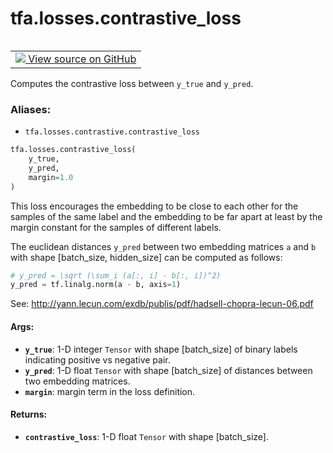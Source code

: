 <div itemscope itemtype="http://developers.google.com/ReferenceObject">
<meta itemprop="name" content="tfa.losses.contrastive_loss" />
<meta itemprop="path" content="Stable" />
</div>

# tfa.losses.contrastive_loss


<table class="tfo-notebook-buttons tfo-api" align="left">

<td>
  <a target="_blank" href="https://github.com/tensorflow/addons/tree/r0.6/tensorflow_addons/losses/contrastive.py#L24-L58">
    <img src="https://www.tensorflow.org/images/GitHub-Mark-32px.png" />
    View source on GitHub
  </a>
</td></table>



Computes the contrastive loss between `y_true` and `y_pred`.

### Aliases:

* `tfa.losses.contrastive.contrastive_loss`


``` python
tfa.losses.contrastive_loss(
    y_true,
    y_pred,
    margin=1.0
)
```



<!-- Placeholder for "Used in" -->

This loss encourages the embedding to be close to each other for
the samples of the same label and the embedding to be far apart at least
by the margin constant for the samples of different labels.

The euclidean distances `y_pred` between two embedding matrices
`a` and `b` with shape [batch_size, hidden_size] can be computed
as follows:

```python
# y_pred = \sqrt (\sum_i (a[:, i] - b[:, i])^2)
y_pred = tf.linalg.norm(a - b, axis=1)
```

See: http://yann.lecun.com/exdb/publis/pdf/hadsell-chopra-lecun-06.pdf

#### Args:


* <b>`y_true`</b>: 1-D integer `Tensor` with shape [batch_size] of
  binary labels indicating positive vs negative pair.
* <b>`y_pred`</b>: 1-D float `Tensor` with shape [batch_size] of
  distances between two embedding matrices.
* <b>`margin`</b>: margin term in the loss definition.


#### Returns:


* <b>`contrastive_loss`</b>: 1-D float `Tensor` with shape [batch_size].
